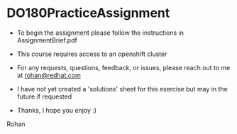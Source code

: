 # DO180PracticeAssignment

- To begin the assignment please follow the instructions in AssignmentBrief.pdf

- This course requires access to an openshift cluster 

- For any requests, questions, feedback, or issues, please reach out to me at rohan@redhat.com

- I have not yet created a 'solutions' sheet for this exercise but may in the future if requested 

- Thanks, I hope you enjoy :)

Rohan 

